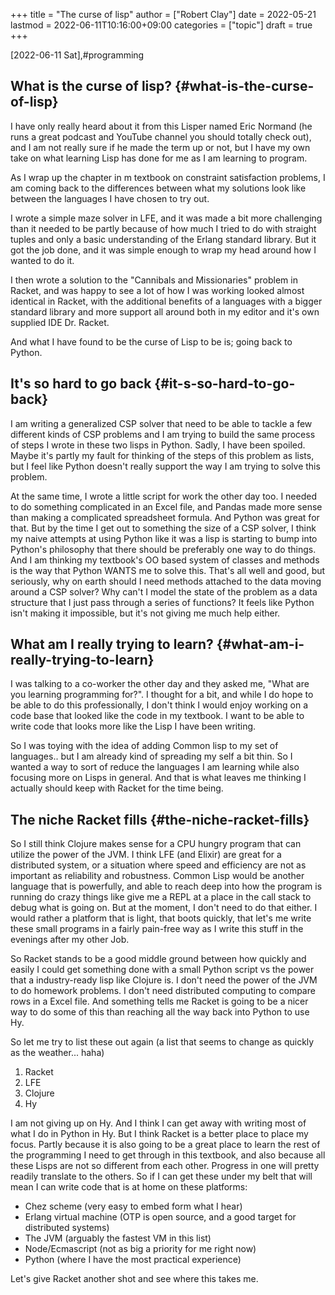 +++
title = "The curse of lisp"
author = ["Robert Clay"]
date = 2022-05-21
lastmod = 2022-06-11T10:16:00+09:00
categories = ["topic"]
draft = true
+++

<span class="timestamp-wrapper"><span class="timestamp">[2022-06-11 Sat]</span></span>,#programming


## What is the curse of lisp? {#what-is-the-curse-of-lisp}

I have only really heard about it from this Lisper named Eric Normand (he runs a
great podcast and YouTube channel you should totally check out), and I am not
really sure if he made the term up or not, but I have my own take on what
learning Lisp has done for me as I am learning to program.

As I wrap up the chapter in m textbook on constraint satisfaction problems, I am
coming back to the differences between what my solutions look like between the
languages I have chosen to try out.

I wrote a simple maze solver in LFE, and it was made a bit more challenging than
it needed to be partly because of how much I tried to do with straight tuples
and only a basic understanding of the Erlang standard library. But it got the
job done, and it was simple enough to wrap my head around how I wanted to do it.

I then wrote a solution to the "Cannibals and Missionaries" problem in Racket,
and was happy to see a lot of how I was working looked almost identical in
Racket, with the additional benefits of a languages with a bigger standard
library and more support all around both in my editor and it's own supplied IDE
Dr. Racket.

And what I have found to be the curse of Lisp to be is; going back to Python.


## It's so hard to go back {#it-s-so-hard-to-go-back}

I am writing a generalized CSP solver that need to be able to tackle a few
different kinds of CSP problems and I am trying to build the same process of
steps I wrote in these two lisps in Python. Sadly, I have been spoiled. Maybe
it's partly my fault for thinking of the steps of this problem as lists, but I
feel like Python doesn't really support the way I am trying to solve this
problem.

At the same time, I wrote a little script for work the other day too. I needed
to do something complicated in an Excel file, and Pandas made more sense than
making a complicated spreadsheet formula. And Python was great for that. But by
the time I get out to something the size of a CSP solver, I think my naive
attempts at using Python like it was a lisp is starting to bump into Python's
philosophy that there should be preferably one way to do things. And I am
thinking my textbook's OO based system of classes and methods is the way that
Python WANTS me to solve this. That's all well and good, but seriously, why on
earth should I need methods attached to the data moving around a CSP solver? Why
can't I model the state of the problem as a data structure that I just pass
through a series of functions? It feels like Python isn't making it impossible,
but it's not giving me much help either.


## What am I really trying to learn? {#what-am-i-really-trying-to-learn}

I was talking to a co-worker the other day and they asked me, "What are you
learning programming for?". I thought for a bit, and while I do hope to be able
to do this professionally, I don't think I would enjoy working on a code base
that looked like the code in my textbook. I want to be able to write code that
looks more like the Lisp I have been writing.

So I was toying with the idea of adding Common lisp to my set of languages.. but
I am already kind of spreading my self a bit thin. So I wanted a way to sort of
reduce the languages I am learning while also focusing more on Lisps in general.
And that is what leaves me thinking I actually should keep with Racket for the
time being.


## The niche Racket fills {#the-niche-racket-fills}

So I still think Clojure makes sense for a CPU hungry program that can utilize
the power of the JVM. I think LFE (and Elixir) are great for a distributed
system, or a situation where speed and efficiency are not as important as
reliability and robustness. Common Lisp would be another language that is
powerfully, and able to reach deep into how the program is running do crazy
things like give me a REPL at a place in the call stack to debug what is going
on. But at the moment, I don't need to do that either. I would rather a platform
that is light, that boots quickly, that let's me write these small programs in a
fairly pain-free way as I write this stuff in the evenings after my other Job.

So Racket stands to be a good middle ground between how quickly and easily I
could get something done with a small Python script vs the power that a
industry-ready lisp like Clojure is. I don't need the power of the JVM to do
homework problems. I don't need distributed computing to compare rows in a Excel
file. And something tells me Racket is going to be a nicer way to do some of
this than reaching all the way back into Python to use Hy.

So let me try to list these out again (a list that seems to change as quickly as
the weather... haha)

1.  Racket
2.  LFE
3.  Clojure
4.  Hy

I am not giving up on Hy. And I think I can get away with writing most of
what I do in Python in Hy. But I think Racket is a better place to place my
focus. Partly because it is also going to be a great place to learn the rest of
the programming I need to get through in this textbook, and also because all
these Lisps are not so different from each other. Progress in one will pretty
readily translate to the others. So if I can get these under my belt that will
mean I can write code that is at home on these platforms:

-   Chez scheme (very easy to embed form what I hear)
-   Erlang virtual machine (OTP is open source, and a good target for distributed systems)
-   The JVM (arguably the fastest VM in this list)
-   Node/Ecmascript (not as big a priority for me right now)
-   Python (where I have the most practical experience)

Let's give Racket another shot and see where this takes me.